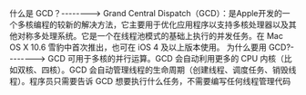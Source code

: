 什么是 GCD？-------->  Grand Central Dispatch（GCD）：是Apple开发的一个多核编程的较新的解决方法，它主要用于优化应用程序以支持多核处理器以及其他对称多处理系统。它是一个在线程池模式的基础上执行的并发任务。在 Mac OS X 10.6 雪豹中首次推出，也可在 iOS 4 及以上版本使用。
为什么要用 GCD?--------> GCD 可用于多核的并行运算。GCD 会自动利用更多的 CPU 内核（比如双核、四核）。GCD 会自动管理线程的生命周期（创建线程、调度任务、销毁线程）。程序员只需要告诉 GCD 想要执行什么任务，不需要编写任何线程管理代码


